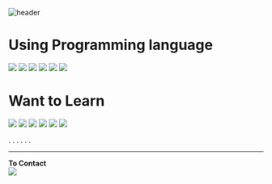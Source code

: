 ![header](https://capsule-render.vercel.app/api?type=waving&color=DEE2FF&height=300&text=Yuso&fontSize=100&fontAlign=70&fontAlignY=45&fontColor=FFFFFF&desc=Studying%20Student&descAlign=70)

# Using Programming language
<img src="https://img.shields.io/badge/C-5E5E5E?style=flat-square&logo=C&logoColor=A8B9CC"/>  <img src="https://img.shields.io/badge/Java-5E5E5E?style=flat-square&logo=Java&logocolor=007396"/>  <img src="https://img.shields.io/badge/Kotlin-5E5E5E?style=flat-square&logo=Kotlin&logocolor=7F52FF"/>  <img src="https://img.shields.io/badge/Python-5E5E5E?style=flat-square&logo=Python&logocolor=3776AB"/>  <img src="https://img.shields.io/badge/Docker-5E5E5E?style=flat-square&logo=Docker&logocolor=2496ED"/>  <img src="https://img.shields.io/badge/JavaScript-5E5E5E?style=flat-square&logo=JavaScript&logocolor=F7DF1E"/>

# Want to Learn  
<img src="https://img.shields.io/badge/C++-5E5E5E?style=flat-square&logo=C++&logoColor=00599C"/>  <img src="https://img.shields.io/badge/HTML5-5E5E5E?style=flat-square&logo=HTML5&logocolor=E34F26"/>  <img src="https://img.shields.io/badge/CSS3-5E5E5E?style=flat-square&logo=CSS3&logocolor=1572B6"/> <img src="https://img.shields.io/badge/MySQL-5E5E5E?style=flat-square&logo=MySQL&logocolor=4479A1"/> <img src="https://img.shields.io/badge/Swift-5E5E5E?style=flat-square&logo=Swift&logocolor=F05138"/>  <img src="https://img.shields.io/badge/Go-5E5E5E?style=flat-square&logo=Go&logocolor=00ADD8"/>

.
.
.
.
.
.

---
**To Contact**  
<a href=https://www.instagram.com/yu.so._/><img src="https://img.shields.io/badge/Insta-FFFFFF?style=flat-square&logo=Instagram&logoColor=E4405F"/></a>
